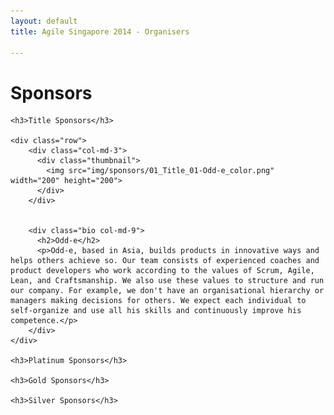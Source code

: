 ```yaml
---
layout: default
title: Agile Singapore 2014 - Organisers

---
```


<div class="organisers">
  <div class="container text-center">
    <h1 class="page-header">Sponsors</h1>

	<h3>Title Sponsors</h3>

    <div class="row">
        <div class="col-md-3">
          <div class="thumbnail">
            <img src="img/sponsors/01_Title_01-Odd-e_color.png" width="200" height="200">
          </div>
        </div>
		
		
        <div class="bio col-md-9">
          <h2>Odd-e</h2>
          <p>Odd-e, based in Asia, builds products in innovative ways and helps others achieve so. Our team consists of experienced coaches and product developers who work according to the values of Scrum, Agile, Lean, and Craftsmanship. We also use these values to structure and run our company. For example, we don't have an organisational hierarchy or managers making decisions for others. We expect each individual to self-organize and use all his skills and continuously improve his competence.</p>
        </div>
    </div>

	<h3>Platinum Sponsors</h3>
		
	<h3>Gold Sponsors</h3>
		
	<h3>Silver Sponsors</h3>
		
  </div>
</div>

